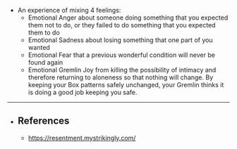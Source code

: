 - An experience of mixing 4 feelings:
	- Emotional Anger about someone doing something that you expected them not to do, or they failed to do something that you expected them to do
	- Emotional Sadness about losing something that one part of you wanted
	- Emotional Fear that a previous wonderful condition will never be found again
	- Emotional Gremlin Joy from killing the possibility of intimacy and therefore returning to aloneness so that nothing will change. By keeping your Box patterns safely unchanged, your Gremlin thinks it is doing a good job keeping you safe.
- ---
- ## References
	- https://resentment.mystrikingly.com/